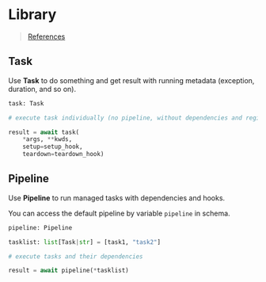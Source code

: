 # Library

> [References](https://stardustdl.github.io/coxbuild/api/)

## Task

Use **Task** to do something and get result with running metadata (exception, duration, and so on).

```python
task: Task

# execute task individually (no pipeline, without dependencies and registered hooks)

result = await task(
    *args, **kwds, 
    setup=setup_hook,
    teardown=teardown_hook)
```

## Pipeline

Use **Pipeline** to run managed tasks with dependencies and hooks.

You can access the default pipeline by variable `pipeline` in schema.

```python
pipeline: Pipeline

tasklist: list[Task|str] = [task1, "task2"]

# execute tasks and their dependencies

result = await pipeline(*tasklist)
```
